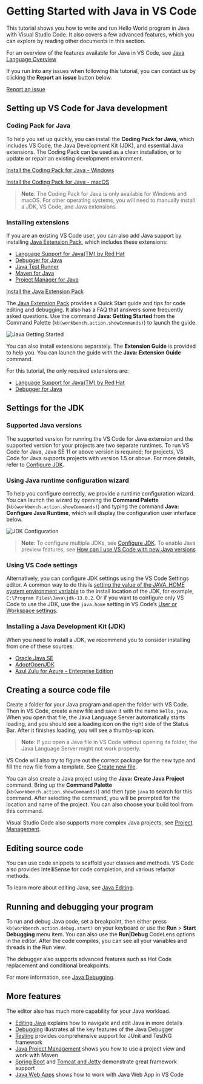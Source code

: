 Getting Started with Java in VS Code
====================================

This tutorial shows you how to write and run Hello World program in Java with Visual Studio Code. It also covers a few advanced features, which you can explore by reading other documents in this section.

For an overview of the features available for Java in VS Code, see [Java Language Overview](/docs/languages/java.md)

If you run into any issues when following this tutorial, you can contact us by clicking the **Report an issue** button below.

<a href="javascript:void(0)" class="tutorial-feedback-btn">Report an issue</a>

Setting up VS Code for Java development
---------------------------------------

### Coding Pack for Java

To help you set up quickly, you can install the **Coding Pack for Java**, which includes VS Code, the Java Development Kit (JDK), and essential Java extensions. The Coding Pack can be used as a clean installation, or to update or repair an existing development environment.

<a href="https://aka.ms/vscode-java-installer-win" class="tutorial-install-extension-btn">Install the Coding Pack for Java - Windows</a>

<a href="https://aka.ms/vscode-java-installer-mac" class="tutorial-install-extension-btn">Install the Coding Pack for Java - macOS</a>  

> **Note**: The Coding Pack for Java is only available for Windows and macOS. For other operating systems, you will need to manually install a JDK, VS Code, and Java extensions.

### Installing extensions

If you are an existing VS Code user, you can also add Java support by installing [Java Extension Pack](https://marketplace.visualstudio.com/items?itemName=vscjava.vscode-java-pack), which includes these extensions:

-   [Language Support for Java(TM) by Red Hat](https://marketplace.visualstudio.com/items?itemName=redhat.java)
-   [Debugger for Java](https://marketplace.visualstudio.com/items?itemName=vscjava.vscode-java-debug)
-   [Java Test Runner](https://marketplace.visualstudio.com/items?itemName=vscjava.vscode-java-test)
-   [Maven for Java](https://marketplace.visualstudio.com/items?itemName=vscjava.vscode-maven)
-   [Project Manager for Java](https://marketplace.visualstudio.com/items?itemName=vscjava.vscode-java-dependency)

<a href="vscode:extension/vscjava.vscode-java-pack" class="tutorial-install-extension-btn">Install the Java Extension Pack</a>

The [Java Extension Pack](https://marketplace.visualstudio.com/items?itemName=vscjava.vscode-java-pack) provides a Quick Start guide and tips for code editing and debugging. It also has a FAQ that answers some frequently asked questions. Use the command **Java: Getting Started** from the Command Palette (`kb(workbench.action.showCommands)`) to launch the guide.

![Java Getting Started](images/java-tutorial/getting-started.png)

You can also install extensions separately. The **Extension Guide** is provided to help you. You can launch the guide with the **Java: Extension Guide** command.

For this tutorial, the only required extensions are:

-   [Language Support for Java(TM) by Red Hat](https://marketplace.visualstudio.com/items?itemName=redhat.java)
-   [Debugger for Java](https://marketplace.visualstudio.com/items?itemName=vscjava.vscode-java-debug)

Settings for the JDK
--------------------

### Supported Java versions

The supported version for running the VS Code for Java extension and the supported version for your projects are two separate runtimes. To run VS Code for Java, Java SE 11 or above version is required; for projects, VS Code for Java supports projects with version 1.5 or above. For more details, refer to [Configure JDK](/docs/java/java-project.md#configure-jdk).

### Using Java runtime configuration wizard

To help you configure correctly, we provide a runtime configuration wizard. You can launch the wizard by opening the **Command Palette** (`kb(workbench.action.showCommands)`) and typing the command **Java: Configure Java Runtime**, which will display the configuration user interface below.

![JDK Configuration](images/java-tutorial/jdk-config-wizard-overview.png)

> **Note**: To configure multiple JDKs, see [Configure JDK](/docs/java/java-project.md#configure-jdk). To enable Java preview features, see [How can I use VS Code with new Java versions](/docs/java/java-faq.md#how-can-i-use-visual-studio-code-with-new-java-versions)

### Using VS Code settings

Alternatively, you can configure JDK settings using the VS Code Settings editor. A common way to do this is [setting the value of the JAVA\_HOME system environment variable](https://docs.oracle.com/cd/E19182-01/821-0917/inst_jdk_javahome_t/index.html) to the install location of the JDK, for example, `C:\Program Files\Java\jdk-13.0.2`. Or if you want to configure only VS Code to use the JDK, use the `java.home` setting in VS Code’s [User or Workspace settings](/docs/getstarted/settings.md).

### Installing a Java Development Kit (JDK)

When you need to install a JDK, we recommend you to consider installing from one of these sources:

-   [Oracle Java SE](https://www.oracle.com/java/technologies/javase-downloads.html)
-   [AdoptOpenJDK](https://adoptopenjdk.net/)
-   [Azul Zulu for Azure - Enterprise Edition](https://www.azul.com/downloads/azure-only/zulu/)

Creating a source code file
---------------------------

Create a folder for your Java program and open the folder with VS Code. Then in VS Code, create a new file and save it with the name `Hello.java`. When you open that file, the Java Language Server automatically starts loading, and you should see a loading icon on the right side of the Status Bar. After it finishes loading, you will see a thumbs-up icon.

> **Note**: If you open a Java file in VS Code without opening its folder, the Java Language Server might not work properly.

VS Code will also try to figure out the correct package for the new type and fill the new file from a template. See [Create new file](/docs/java/java-editing.md#create-new-file).

You can also create a Java project using the **Java: Create Java Project** command. Bring up the **Command Palette** (`kb(workbench.action.showCommands)`) and then type `java` to search for this command. After selecting the command, you will be prompted for the location and name of the project. You can also choose your build tool from this command.

Visual Studio Code also supports more complex Java projects, see [Project Management](/docs/java/java-project.md).

Editing source code
-------------------

You can use code snippets to scaffold your classes and methods. VS Code also provides IntelliSense for code completion, and various refactor methods.

To learn more about editing Java, see [Java Editing](/docs/java/java-editing.md).

Running and debugging your program
----------------------------------

To run and debug Java code, set a breakpoint, then either press `kb(workbench.action.debug.start)` on your keyboard or use the **Run** &gt; **Start Debugging** menu item. You can also use the **Run|Debug** CodeLens options in the editor. After the code compiles, you can see all your variables and threads in the Run view.

The debugger also supports advanced features such as Hot Code replacement and conditional breakpoints.

For more information, see [Java Debugging](/docs/java/java-debugging.md).

More features
-------------

The editor also has much more capability for your Java workload.

-   [Editing Java](/docs/java/java-editing.md) explains how to navigate and edit Java in more details
-   [Debugging](/docs/java/java-debugging.md) illustrates all the key features of the Java Debugger
-   [Testing](/docs/java/java-testing.md) provides comprehensive support for JUnit and TestNG framework
-   [Java Project Management](/docs/java/java-project.md) shows you how to use a project view and work with Maven
-   [Spring Boot](/docs/java/java-spring-boot.md) and [Tomcat and Jetty](/docs/java/java-tomcat-jetty.md) demonstrate great framework support
-   [Java Web Apps](/docs/java/java-webapp.md) shows how to work with Java Web App in VS Code
